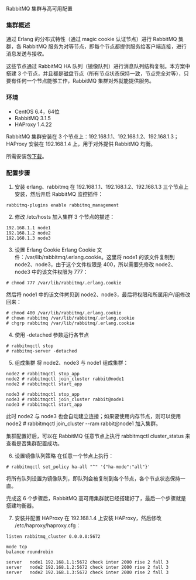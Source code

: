 RabbitMQ 集群与高可用配置

### 集群概述

通过 Erlang 的分布式特性（通过 magic cookie 认证节点）进行 RabbitMQ 集群，各 RabbitMQ 服务为对等节点，即每个节点都提供服务给客户端连接，进行消息发送与接收。
 
这些节点通过 RabbitMQ HA 队列（镜像队列）进行消息队列结构复制。本方案中搭建 3 个节点，并且都是磁盘节点（所有节点状态保持一致，节点完全对等），只要有任何一个节点能够工作，RabbitMQ 集群对外就能提供服务。

### 环境

* CentOS 6.4，64位
* RabbitMQ 3.1.5
* HAProxy 1.4.22
 
RabbitMQ 集群安装在 3 个节点上：192.168.1.1、192.168.1.2、192.168.1.3；
HAProxy 安装在 192.168.1.4 上，用于对外提供 RabbitMQ 均衡。
 
所需安装包[下载](http://www.rabbitmq.com/download.html)。

### 配置步骤

1. 安装 erlang、rabbitmq
在 192.168.1.1、192.168.1.2、192.168.1.3 三个节点上安装，然后开启 RabbitMQ 监控插件：
```
rabbitmq-plugins enable rabbitmq_management
```
2. 修改 /etc/hosts
加入集群 3 个节点的描述：

```
192.168.1.1 node1
192.168.1.2 node2
192.168.1.3 node3
```
 
3. 设置 Erlang Cookie
Erlang Cookie 文件：/var/lib/rabbitmq/.erlang.cookie。这里将 node1 的该文件复制到 node2、node3，由于这个文件权限是 400，所以需要先修改 node2、node3 中的该文件权限为 777：

```
# chmod 777 /var/lib/rabbitmq/.erlang.cookie
```

然后将 node1 中的该文件拷贝到 node2、node3，最后将权限和所属用户/组修改回来：

```
# chmod 400 /var/lib/rabbitmq/.erlang.cookie
# chown rabbitmq /var/lib/rabbitmq/.erlang.cookie
# chgrp rabbitmq /var/lib/rabbitmq/.erlang.cookie
```
 
4. 使用 -detached 参数运行各节点

```
# rabbitmqctl stop
# rabbitmq-server -detached
```
 
5. 组成集群
将 node2、node3 与 node1 组成集群：

```
node2 # rabbitmqctl stop_app 
node2 # rabbitmqctl join_cluster rabbit@node1
node2 # rabbitmqctl start_app
  
node3 # rabbitmqctl stop_app 
node3 # rabbitmqctl join_cluster rabbit@node1
node3 # rabbitmqctl start_app
```
 
此时 node2 与 node3 也会自动建立连接；如果要使用内存节点，则可以使用
node2 # rabbitmqctl join_cluster --ram rabbit@node1 加入集群。
 
集群配置好后，可以在 RabbitMQ 任意节点上执行 rabbitmqctl cluster_status 来查看是否集群配置成功。
 
6. 设置镜像队列策略
在任意一个节点上执行：

```
# rabbitmqctl set_policy ha-all "^" '{"ha-mode":"all"}'
```

将所有队列设置为镜像队列，即队列会被复制到各个节点，各个节点状态保持一直。
 
完成这 6 个步骤后，RabbitMQ 高可用集群就已经搭建好了，最后一个步骤就是搭建均衡器。
 
7. 安装并配置 HAProxy
在 192.168.1.4 上安装 HAProxy，然后修改 /etc/haproxy/haproxy.cfg：

```
listen rabbitmq_cluster 0.0.0.0:5672
 
mode tcp
balance roundrobin
 
server   node1 192.168.1.1:5672 check inter 2000 rise 2 fall 3  
server   node2 192.168.1.2:5672 check inter 2000 rise 2 fall 3
server   node2 192.168.1.3:5672 check inter 2000 rise 2 fall 3
```


